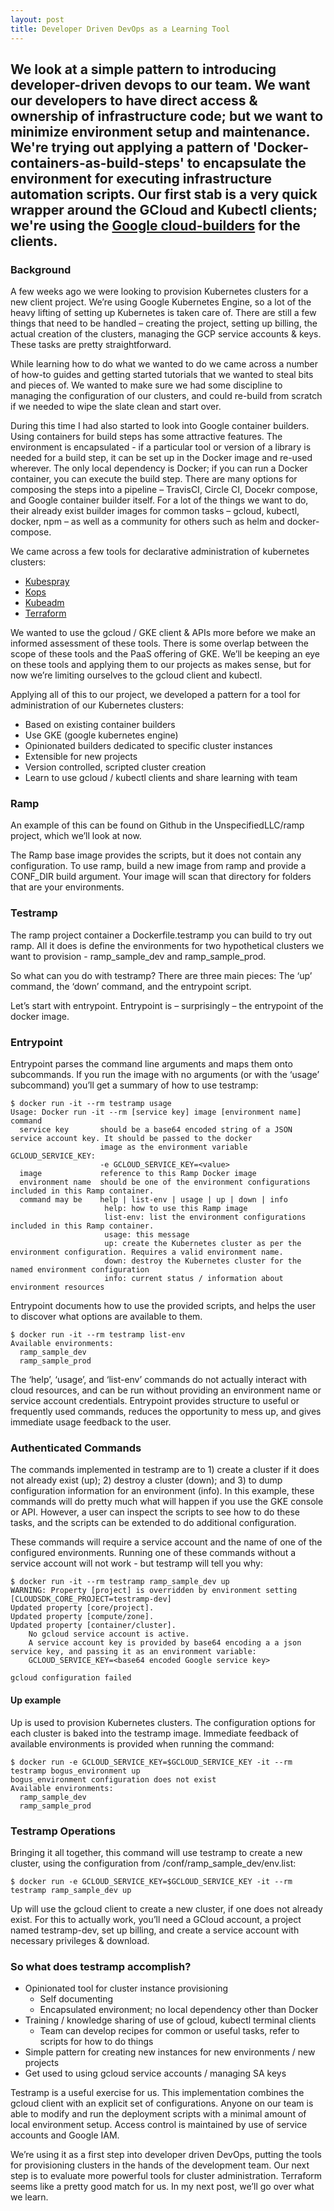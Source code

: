 ```yaml
---
layout: post
title: Developer Driven DevOps as a Learning Tool
---
```

We look at a simple pattern to introducing developer-driven devops to our team. We want our developers to have direct access & ownership of infrastructure code; but we want to minimize environment setup and maintenance. We're trying out applying a pattern of 'Docker-containers-as-build-steps' to encapsulate the environment for executing infrastructure automation scripts. Our first stab is a very quick wrapper around the GCloud and Kubectl clients; we're using the [Google cloud-builders](https://github.com/GoogleCloudPlatform/cloud-builders) for the clients.
---

### Background
A few weeks ago we were looking to provision Kubernetes clusters for a new client project.
We’re using Google Kubernetes Engine, so a lot of the heavy lifting of setting up Kubernetes is taken care of.
There are still a few things that need to be handled – creating the project, setting up billing, the actual
creation of the clusters, managing the GCP service accounts & keys. These tasks are pretty straightforward.

While learning how to do what we wanted to do we came across a number of how-to guides and getting started
tutorials that we wanted to steal bits and pieces of. We wanted to make sure we had some discipline to managing
the configuration of our clusters, and could re-build from scratch if we needed to wipe the slate clean and start over.

During this time I had also started to look into Google container builders. Using containers for build steps has some
attractive features. The environment is encapsulated - if a particular tool or version of a library is needed for a
build step, it can be set up in the Docker image and re-used wherever. The only local dependency is Docker; if you
can run a Docker container, you can execute the build step. There are many options for composing the steps into a
pipeline – TravisCI, Circle CI, Docekr compose, and Google container builder itself. For a lot of the things we want
to do, their already exist builder images for common tasks – gcloud, kubectl, docker, npm – as well as a community for
others such as helm and docker-compose.

We came across a few tools for declarative administration of kubernetes clusters:
- [Kubespray](https://github.com/kubernetes-incubator/kubespray)
- [Kops](https://github.com/kubernetes/kops)
- [Kubeadm](https://github.com/kubernetes/kubeadm)
- [Terraform](https://www.terraform.io/)

We wanted to use the gcloud / GKE client & APIs more before we make an informed assessment of these tools.
There is some overlap between the scope of these tools and the PaaS offering of GKE. We’ll be keeping an eye
on these tools and applying them to our projects as makes sense, but for now we’re limiting ourselves to the
gcloud client and kubectl.

Applying all of this to our project, we developed a pattern for a tool for administration of our Kubernetes clusters:
-   Based on existing container builders
-   Use GKE (google kubernetes engine)
-   Opinionated builders dedicated to specific cluster instances
-   Extensible for new projects
-   Version controlled, scripted cluster creation
-   Learn to use gcloud / kubectl clients and share learning with team

### Ramp
An example of this can be found on Github in the UnspecifiedLLC/ramp project, which we’ll look at now.

The Ramp base image provides the scripts, but it does not contain any configuration. To use ramp, build a new image from ramp and provide a CONF_DIR build argument. Your image will scan that directory for folders that are your environments.


### Testramp
The ramp project container a Dockerfile.testramp you can build to try out ramp. All it does is define the environments for two hypothetical clusters we want to provision - ramp_sample_dev and ramp_sample_prod.

So what can you do with testramp? There are three main pieces: The ‘up’ command, the ‘down’ command, and the entrypoint script.

Let’s start with entrypoint. Entrypoint is – surprisingly – the entrypoint of the docker image.

### Entrypoint
Entrypoint parses the command line arguments and maps them onto subcommands. If you run the image with no arguments
(or with the ‘usage’ subcommand) you’ll get a summary of how to use testramp:

```console
$ docker run -it --rm testramp usage
Usage: Docker run -it --rm [service key] image [environment name] command
  service key       should be a base64 encoded string of a JSON service account key. It should be passed to the docker
                    image as the environment variable GCLOUD_SERVICE_KEY:
                    -e GCLOUD_SERVICE_KEY=<value>
  image             reference to this Ramp Docker image
  environment name  should be one of the environment configurations included in this Ramp container.
  command may be    help | list-env | usage | up | down | info
                     help: how to use this Ramp image
                     list-env: list the environment configurations included in this Ramp container.
                     usage: this message
                     up: create the Kubernetes cluster as per the environment configuration. Requires a valid environment name.
                     down: destroy the Kubernetes cluster for the named environment configuration
                     info: current status / information about environment resources
```

Entrypoint documents how to use the provided scripts, and helps the user to discover what options are available to them.

```console
$ docker run -it --rm testramp list-env
Available environments:
  ramp_sample_dev
  ramp_sample_prod
```

The ‘help’, ‘usage’, and ‘list-env’ commands do not actually interact with cloud resources, and can be run without providing an environment name or service account credentials. Entrypoint provides structure to useful or frequently used commands, reduces the opportunity to mess up, and gives immediate usage feedback to the user.

### Authenticated Commands
The commands implemented in testramp are to 1) create a cluster if it does not already exist (up); 2) destroy a cluster (down); and 3) to dump configuration information for an environment (info). In this example, these commands will do pretty much what will happen if you use the GKE console or API. However, a user can inspect the scripts to see how to do these tasks, and the scripts can be extended to do additional configuration.

These commands will require a service account and the name of one of the configured environments. Running one of these commands without a service account will not work - but testramp will tell you why:

```console
$ docker run -it --rm testramp ramp_sample_dev up
WARNING: Property [project] is overridden by environment setting [CLOUDSDK_CORE_PROJECT=testramp-dev]
Updated property [core/project].
Updated property [compute/zone].
Updated property [container/cluster].
    No gcloud service account is active.
    A service account key is provided by base64 encoding a a json service key, and passing it as an environment variable:
    GCLOUD_SERVICE_KEY=<base64 encoded Google service key>

gcloud configuration failed
```
#### Up example
Up is used to provision Kubernetes clusters. The configuration options for each cluster is baked into the testramp image. Immediate feedback of available environments is provided when running the command:

```console
$ docker run -e GCLOUD_SERVICE_KEY=$GCLOUD_SERVICE_KEY -it --rm testramp bogus_environment up
bogus_environment configuration does not exist
Available environments:
  ramp_sample_dev
  ramp_sample_prod
```

### Testramp Operations

Bringing it all together, this command will use testramp to create a new cluster, using the configuration from /conf/ramp_sample_dev/env.list:

```console
$ docker run -e GCLOUD_SERVICE_KEY=$GCLOUD_SERVICE_KEY -it --rm testramp ramp_sample_dev up
```

Up will use the gcloud client to create a new cluster, if one does not already exist. For this to actually work, you’ll need a GCloud account, a project named testramp-dev, set up billing, and create a service account with necessary privileges & download.

### So what does testramp accomplish?
-   Opinionated tool for cluster instance provisioning
    * Self documenting
    * Encapsulated environment; no local dependency other than Docker
-   Training / knowledge sharing of use of gcloud, kubectl terminal clients
    * Team can develop recipes for common or useful tasks, refer to scripts for how to do things
-   Simple pattern for creating new instances for new environments / new projects
-   Get used to using gcloud service accounts / managing SA keys

Testramp is a useful exercise for us. This implementation combines the gcloud client with an explicit set of configurations. Anyone on our team is able to modify and run the deployment scripts with a minimal amount of local environment setup. Access control is maintained by use of service accounts and Google IAM.

We’re using it as a first step into developer driven DevOps, putting the tools for provisioning clusters in the hands of the development team. Our next step is to evaluate more powerful tools for cluster administration. Terraform seems like a pretty good match for us. In my next post, we’ll go over what we learn.

